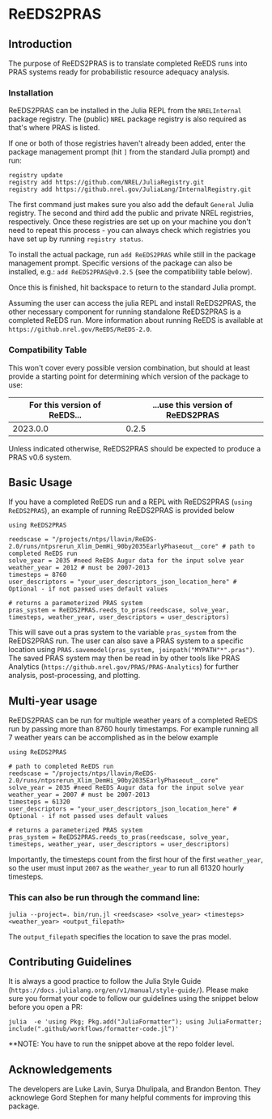 # ReEDS2PRAS
## Introduction

The purpose of ReEDS2PRAS is to translate completed ReEDS runs into PRAS systems ready for probabilistic resource adequacy analysis.

### Installation

ReEDS2PRAS can be installed in the Julia REPL from the `NRELInternal` package
registry. The (public) `NREL` package registry is also required as that's
where PRAS is listed.

If one or both of those registries haven't already been added, enter the
package management prompt (hit `]` from the standard Julia prompt) and run:

```
registry update
registry add https://github.com/NREL/JuliaRegistry.git
registry add https://github.nrel.gov/JuliaLang/InternalRegistry.git
```

The first command just makes sure you also add the default `General` Julia
registry. The second and third add the public and private NREL registries,
respectively. Once these registries are set up on your machine you don't need
to repeat this process  - you can always check which registries you have set up
by running `registry status`.

To install the actual package, run `add ReEDS2PRAS` while still in the
package management prompt. Specific versions of the package can also be
installed, e.g.: `add ReEDS2PRAS@v0.2.5` (see the compatibility table below).

Once this is finished, hit backspace to return to the standard Julia prompt.

Assuming  the user can access the julia REPL and install ReEDS2PRAS, the other
necessary component for running standalone ReEDS2PRAS is a completed ReEDS run.
More information about running ReEDS is available at
`https://github.nrel.gov/ReEDS/ReEDS-2.0`.

### Compatibility Table

This won't cover every possible version combination, but should at least
provide a starting point for determining which version of the package to use:

 For this version of ReEDS... | ...use this version of ReEDS2PRAS
------------------------------|----------------------------------
2023.0.0 | 0.2.5

Unless indicated otherwise, ReEDS2PRAS should be expected to produce
a PRAS v0.6 system.

## Basic Usage
If you have a completed ReEDS run and a REPL with ReEDS2PRAS (`using ReEDS2PRAS`), an example of running ReEDS2PRAS is provided below

```
using ReEDS2PRAS

reedscase = "/projects/ntps/llavin/ReEDS-2.0/runs/ntpsrerun_Xlim_DemHi_90by2035EarlyPhaseout__core" # path to completed ReEDS run
solve_year = 2035 #need ReEDS Augur data for the input solve year
weather_year = 2012 # must be 2007-2013
timesteps = 8760
user_descriptors = "your_user_descriptors_json_location_here" # Optional - if not passed uses default values

# returns a parameterized PRAS system
pras_system = ReEDS2PRAS.reeds_to_pras(reedscase, solve_year, timesteps, weather_year, user_descriptors = user_descriptors)
```

This will save out a pras system to the variable `pras_system` from the ReEDS2PRAS run. The user can also save a PRAS system to a specific location using `PRAS.savemodel(pras_system, joinpath("MYPATH"*".pras")`. The saved PRAS system may then be read in by other tools like PRAS Analytics (`https://github.nrel.gov/PRAS/PRAS-Analytics`) for further analysis, post-processing, and plotting.

## Multi-year usage

ReEDS2PRAS can be run for multiple weather years of a completed ReEDS run by passing more than 8760 hourly timestamps. For example running all 7 weather years can be accomplished as in the below example

```
using ReEDS2PRAS

# path to completed ReEDS run
reedscase = "/projects/ntps/llavin/ReEDS-2.0/runs/ntpsrerun_Xlim_DemHi_90by2035EarlyPhaseout__core"
solve_year = 2035 #need ReEDS Augur data for the input solve year
weather_year = 2007 # must be 2007-2013
timesteps = 61320
user_descriptors = "your_user_descriptors_json_location_here" # Optional - if not passed uses default values

# returns a parameterized PRAS system
pras_system = ReEDS2PRAS.reeds_to_pras(reedscase, solve_year, timesteps, weather_year, user_descriptors = user_descriptors)
```

Importantly, the timesteps count from the first hour of the first `weather_year`, so the user must input `2007` as the `weather_year` to run all 61320 hourly timesteps.

### This can also be run through the command line:

```
julia --project=. bin/run.jl <reedscase> <solve_year> <timesteps> <weather_year> <output_filepath>
```

The `output_filepath` specifies the location to save the pras model.

## Contributing Guidelines

It is always a good practice to follow the Julia Style Guide (`https://docs.julialang.org/en/v1/manual/style-guide/`). 
Please make sure you format your code to follow our guidelines using the snippet below before you open a PR:
```
julia  -e 'using Pkg; Pkg.add("JuliaFormatter"); using JuliaFormatter; include(".github/workflows/formatter-code.jl")'
```
**NOTE: You have to run the snippet above at the repo folder level.

## Acknowledgements
The developers are Luke Lavin, Surya Dhulipala, and Brandon Benton. They acknowlege Gord Stephen for many helpful comments for improving this package.


